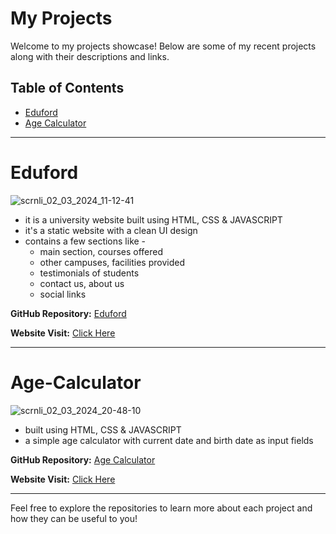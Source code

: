 
# My Projects 

Welcome to my projects showcase! Below are some of my recent projects along with their descriptions and links.
## Table of Contents

- [Eduford](#eduford)
- [Age Calculator](#age-calculator)

---

# Eduford

![scrnli_02_03_2024_11-12-41](https://github.com/topaja/Project/assets/87275904/be9f9f04-ef09-4a0a-af84-420039272f66)

   * it is a university website built using HTML, CSS & JAVASCRIPT
   * it's a static website with a clean UI design
   * contains a few sections like - 
     * main section, courses offered
     * other campuses, facilities provided
     * testimonials of students
     * contact us, about us
     * social links 

**GitHub Repository:** [Eduford](https://github.com/topaja/Eduford)

**Website Visit:** [Click Here](https://topaja.github.io/Eduford/)

---

# Age-Calculator

![scrnli_02_03_2024_20-48-10](https://github.com/topaja/Project/assets/87275904/318f79e3-22fd-44c2-9555-24b0afad7d25)

   * built using HTML, CSS & JAVASCRIPT
   * a simple age calculator with current date and birth date as input fields

**GitHub Repository:** [Age Calculator](https://github.com/topaja/Age-Calculator)

**Website Visit:** [Click Here](https://topaja.github.io/Age-Calculator/)

---

Feel free to explore the repositories to learn more about each project and how they can be useful to you!
